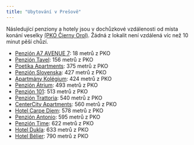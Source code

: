 ```yaml
---
title: "Ubytování v Prešově"
---
```

Následující penziony a hotely jsou v dochůzkové vzdálenosti od místa konání veselky [(PKO Čierny Orol)](https://mapy.cz/s/pupenajocu). Žádná z lokalit není vzdálená víc než 10 minut pěší chůzí.

*   [Penzión A7 AVENUE 7](https://www.avenue7.sk/index.php/sk/): 18 metrů z PKO
*   [Penzión Tavel](http://www.penziontavel.sk/): 156 metrů z PKO
*   [Poetika Apartments](https://www.poetikapresov.sk/sk/ubytovanie): 375 metrů z PKO
*   [Penzión Slovenska](https://www.penzionslovenska.sk/): 427 metrů z PKO
*   [Apartmány Kolégium](http://www.kolegium-po.sk/sk/): 424 metrů z PKO
*   [Penzión Átrium](http://www.penzionatrium.sk/): 493 metrů z PKO
*   [Penzión 101](http://www.101penzion.sk/): 513 metrů z PKO
*   [Penzión Trattoria](http://www.penziontrattoria.sk/): 540 metrů z PKO
*   [CenterCity Apartments](http://www.centercity.sk/): 560 metrů z PKO
*   [Hotel Carpe Diem](http://www.hotelcarpediem.sk/): 578 metrů z PKO
*   [Penzión Antonio](https://www.antoniopension.sk/uvod.html): 595 metrů z PKO
*   [Penzión Time](https://penziontime.sk/): 622 metrů z PKO
*   [Hotel Dukla](https://www.hotelduklapresov.sk/): 633 metrů z PKO
*   [Hotel Bélier](http://www.hotelbelier.sk/sk/): 790 metrů z PKO
